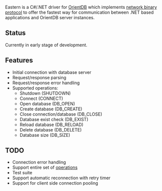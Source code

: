 Eastern is a C#/.NET driver for [OrientDB](http://code.google.com/p/orient/) which implements [network binary protocol](http://code.google.com/p/orient/wiki/NetworkBinaryProtocol) to offer the fastest way for communication between .NET based applications and OrientDB server instances.

Status
------

Currently in early stage of development.

Features
--------

- Initial connection with database server
- Request/response parsing
- Request/response error handling
- Supported operations:
  - Shutdown (SHUTDOWN)
  - Connect (CONNECT)
  - Open database (DB_OPEN)
  - Create database (DB_CREATE)
  - Close connection/database (DB_CLOSE)
  - Database exist check (DB_EXIST)
  - Reload database (DB_RELOAD)
  - Delete database (DB_DELETE)
  - Database size (DB_SIZE)

TODO
----

- Connection error handling
- Support entire set of [operations](http://code.google.com/p/orient/wiki/NetworkBinaryProtocol#Operations)
- Test suite
- Support automatic reconnection with retry timer
- Support for client side connection pooling